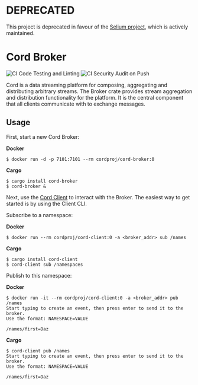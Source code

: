 # DEPRECATED

This project is deprecated in favour of the
[Selium project](https://github.com/seliumlabs/selium), which is actively maintained.

# Cord Broker

![CI Code Testing and Linting](https://github.com/cord-proj/cord-broker/workflows/CI%20Code%20Testing%20and%20Linting/badge.svg)
![CI Security Audit on Push](https://github.com/cord-proj/cord-broker/workflows/CI%20Security%20Audit%20on%20Push/badge.svg)

Cord is a data streaming platform for composing, aggregating and distributing arbitrary
streams. The Broker crate provides stream aggregation and distribution functionality for
the platform. It is the central component that all clients communicate with to exchange
messages.

## Usage

First, start a new Cord Broker:

**Docker**

    $ docker run -d -p 7101:7101 --rm cordproj/cord-broker:0

**Cargo**

    $ cargo install cord-broker
    $ cord-broker &

Next, use the [Cord Client](https://github.com/cord-proj/cord-client) to interact with
the Broker. The easiest way to get started is by using the Client CLI.

Subscribe to a namespace:

**Docker**

    $ docker run --rm cordproj/cord-client:0 -a <broker_addr> sub /names

**Cargo**

    $ cargo install cord-client
    $ cord-client sub /namespaces

Publish to this namespace:

**Docker**

    $ docker run -it --rm cordproj/cord-client:0 -a <broker_addr> pub /names
    Start typing to create an event, then press enter to send it to the broker.
    Use the format: NAMESPACE=VALUE

    /names/first=Daz

**Cargo**

    $ cord-client pub /names
    Start typing to create an event, then press enter to send it to the broker.
    Use the format: NAMESPACE=VALUE

    /names/first=Daz
